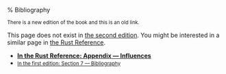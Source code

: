 % Bibliography

<small>There is a new edition of the book and this is an old link.</small>

This page does not exist in [the second edition][2].
You might be interested in a similar page in [the Rust Reference][3].

* **[In the Rust Reference: Appendix — Influences][3]**
* <small>[In the first edition: Section 7 — Bibliography][1]</small>


[1]: https://doc.rust-lang.org/1.30.0/book/first-edition/bibliography.html
[2]: index.html
[3]: ../reference/influences.html
